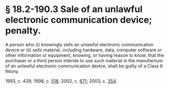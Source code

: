 # § 18.2-190.3 Sale of an unlawful electronic communication device; penalty.

<p>A person who (i) knowingly sells an unlawful electronic communication device or (ii) sells material, including hardware, data, computer software or other information or equipment, knowing, or having reason to know, that the purchaser or a third person intends to use such material in the manufacture of an unlawful electronic communication device, shall be guilty of a Class 6 felony.</p><p>1993, c. 439; 1998, c. <a href='http://lis.virginia.gov/cgi-bin/legp604.exe?981+ful+CHAP0518'>518</a>; 2002, c. <a href='http://lis.virginia.gov/cgi-bin/legp604.exe?021+ful+CHAP0671'>671</a>; 2003, c. <a href='http://lis.virginia.gov/cgi-bin/legp604.exe?031+ful+CHAP0354'>354</a>.</p>